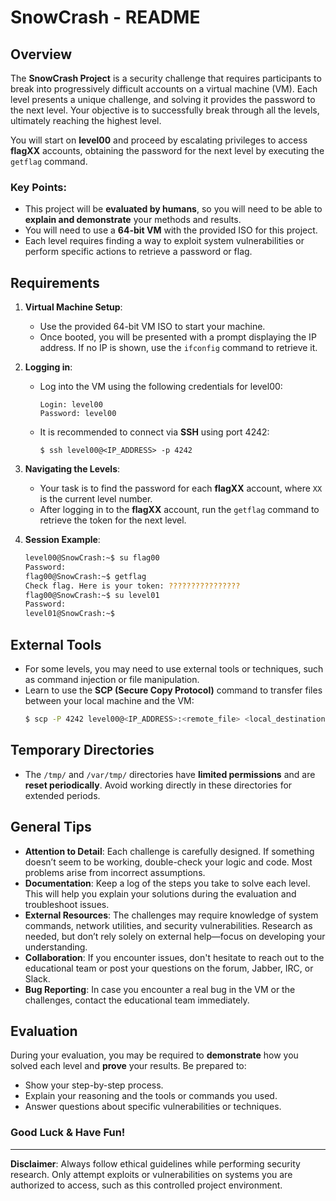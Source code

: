 # SnowCrash - README

## Overview

The **SnowCrash Project** is a security challenge that requires participants to break into progressively difficult accounts on a virtual machine (VM). Each level presents a unique challenge, and solving it provides the password to the next level. Your objective is to successfully break through all the levels, ultimately reaching the highest level.

You will start on **level00** and proceed by escalating privileges to access **flagXX** accounts, obtaining the password for the next level by executing the `getflag` command.

### Key Points:
- This project will be **evaluated by humans**, so you will need to be able to **explain and demonstrate** your methods and results.
- You will need to use a **64-bit VM** with the provided ISO for this project.
- Each level requires finding a way to exploit system vulnerabilities or perform specific actions to retrieve a password or flag.

## Requirements

1. **Virtual Machine Setup**:
   - Use the provided 64-bit VM ISO to start your machine.
   - Once booted, you will be presented with a prompt displaying the IP address. If no IP is shown, use the `ifconfig` command to retrieve it.
   
2. **Logging in**:
   - Log into the VM using the following credentials for level00:
     ```
     Login: level00
     Password: level00
     ```
   - It is recommended to connect via **SSH** using port 4242:
     ```
     $ ssh level00@<IP_ADDRESS> -p 4242
     ```

3. **Navigating the Levels**:
   - Your task is to find the password for each **flagXX** account, where `XX` is the current level number.
   - After logging in to the **flagXX** account, run the `getflag` command to retrieve the token for the next level.

4. **Session Example**:
   ```bash
   level00@SnowCrash:~$ su flag00
   Password:
   flag00@SnowCrash:~$ getflag
   Check flag. Here is your token: ????????????????
   flag00@SnowCrash:~$ su level01
   Password:
   level01@SnowCrash:~$
   ```

## External Tools

- For some levels, you may need to use external tools or techniques, such as command injection or file manipulation.
- Learn to use the **SCP (Secure Copy Protocol)** command to transfer files between your local machine and the VM:
  ```bash
  $ scp -P 4242 level00@<IP_ADDRESS>:<remote_file> <local_destination>
  ```

## Temporary Directories

- The `/tmp/` and `/var/tmp/` directories have **limited permissions** and are **reset periodically**. Avoid working directly in these directories for extended periods.

## General Tips

- **Attention to Detail**: Each challenge is carefully designed. If something doesn’t seem to be working, double-check your logic and code. Most problems arise from incorrect assumptions.
- **Documentation**: Keep a log of the steps you take to solve each level. This will help you explain your solutions during the evaluation and troubleshoot issues.
- **External Resources**: The challenges may require knowledge of system commands, network utilities, and security vulnerabilities. Research as needed, but don’t rely solely on external help—focus on developing your understanding.
- **Collaboration**: If you encounter issues, don't hesitate to reach out to the educational team or post your questions on the forum, Jabber, IRC, or Slack.
- **Bug Reporting**: In case you encounter a real bug in the VM or the challenges, contact the educational team immediately.

## Evaluation

During your evaluation, you may be required to **demonstrate** how you solved each level and **prove** your results. Be prepared to:
- Show your step-by-step process.
- Explain your reasoning and the tools or commands you used.
- Answer questions about specific vulnerabilities or techniques.

### Good Luck & Have Fun!

---

**Disclaimer**: Always follow ethical guidelines while performing security research. Only attempt exploits or vulnerabilities on systems you are authorized to access, such as this controlled project environment.

